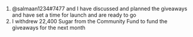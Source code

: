 1. @salmaan1234#7477 and I have discussed and planned the giveaways and have set a time for launch and are ready to go
2. I withdrew 22,400 Sugar from the Community Fund to fund the giveaways for the next month
